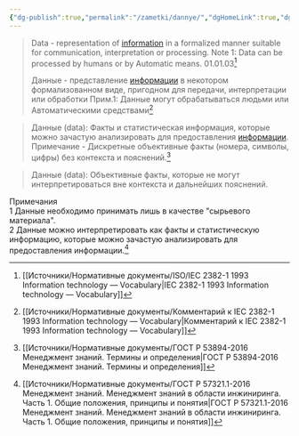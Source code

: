 ```yaml
---
{"dg-publish":true,"permalink":"/zametki/dannye/","dgHomeLink":true,"dgPassFrontmatter":false}
---
```


>Data - representation of [information](Информация.md) in a formalized manner suitable for communication, interpretation or processing.
>Note 1: Data can be processed by humans or by Automatic means.
>01.01.03[^1]
>
>Данные - представление [информации](Информация.md) в некотором формализованном виде, пригодном для передачи, интерпретации или обработки
>Прим.1: Данные могут обрабатываться людьми или Автоматическими средствами[^2]

>Данные (data): Факты и статистическая информация, которые можно зачастую анализировать для предоставления [информации](Информация.md). 
>Примечание - Дискретные объективные факты (номера, символы, цифры) без контекста и пояснений.[^3]

>Данные (data): Объективные факты, которые не могут интерпретироваться вне контекста и дальнейших пояснений.  
>
Примечания  
1 Данные необходимо принимать лишь в качестве "сырьевого материала".  
2 Данные можно интерпретировать как факты и статистическую информацию, которые можно зачастую анализировать для предоставления информации.[^4]

[^1]:[[Источники/Нормативные документы/ISO/IEC 2382-1 1993 Information technology — Vocabulary|IEC 2382-1 1993 Information technology — Vocabulary]]
[^2]:[[Источники/Нормативные документы/Комментарий к IEC 2382-1 1993 Information technology — Vocabulary|Комментарий к IEC 2382-1 1993 Information technology — Vocabulary]]
[^3]:[[Источники/Нормативные документы/ГОСТ Р 53894-2016 Менеджмент знаний. Термины и определения|ГОСТ Р 53894-2016 Менеджмент знаний. Термины и определения]]
[^4]:[[Источники/Нормативные документы/ГОСТ Р 57321.1-2016 Менеджмент знаний. Менеджмент знаний в области инжиниринга. Часть 1. Общие положения, принципы и понятия|ГОСТ Р 57321.1-2016 Менеджмент знаний. Менеджмент знаний в области инжиниринга. Часть 1. Общие положения, принципы и понятия]]